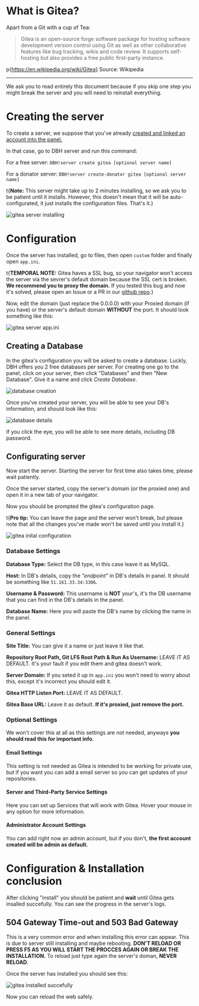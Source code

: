 # What is Gitea?

Apart from a Git with a cup of Tea:

> Gitea is an open-source forge software package for hosting software development version control using Git as well as other collaborative features like bug tracking, wikis and code review. It supports self-hosting but also provides a free public first-party instance.

p{https://en.wikipedia.org/wiki/Gitea} Source: Wikipedia

----

We ask you to read entirely this document because if you skip one step you might break the server and you will need to reinstall everything.

# Creating the server

To create a server, we suppose that you've already [created and linked an account into the panel.](https://help.dbh.wtf/getting-started)

In that case, go to DBH server and run this command:

For a free server: `DBH!server create gitea [optional server name]`

For a donator server: `DBH!server create-donator gitea [optional server name]`

t{**Note:** This server might take up to 2 minutes installing, so we ask you to be patient until it installs. However, this doesn't mean that it will be auto-configurated, it just installs the configuration files. That's it.}

![gitea server installing](/content/server-installing.jpg)

# Configuration

Once the server has installed, go to files, then open `custom` folder and finally open `app.ini`.

t{**TEMPORAL NOTE:** Gitea haves a SSL bug, so your navigator won't access the server via the sevrer's default domain because the SSL cert is broken. **We recommend you to proxy the domain.** If you tested this bug and now it's solved, please open an Issue or a PR in our [github repo](https://github.com/DBH-Docs/Documentation).}

Now, edit the domain (just replace the 0.0.0.0) with your Proxied domain (if you have) or the server's default domain **WITHOUT** the port. It should look something like this:

![gitea server app.ini](/content/gitea-appini.png)

## Creating a Database

In the gitea's configuration you will be asked to create a database. Luckly, DBH offers you 2 free databases per server. For creating one go to the panel, click on your server, then click "Databases" and then "New Database". Give it a name and click *Create Database*.

![database creation](/content/database-create.png)

Once you've created your server, you will be able to see your DB's information, and should look like this: 

![database details](/contents/database-details.jpg)

If you click the eye, you will be able to see more details, including DB password.

## Configurating server

Now start the server. Starting the server for first time also takes time, please wait patiently.

Once the server started, copy the server's domain (or the proxied one) and open it in a new tab of your navigator.

Now you should be prompted the gitea's configuration page.

t{**Pro tip:** You can leave the page and the server won't break, but please note that all the changes you've made won't be saved until you install it.}

![gitea inital configuration](/contents/gitea-initial-config.png)

### Database Settings

**Database Type:** Select the DB type, in this case leave it as MySQL.

**Host:** In DB's details, copy the *"endpoint"* in DB's details in panel. It should be something like `51.161.33.34:3306`.

**Username & Password:** This username is **NOT** your's, it's the DB username that you can find in the DB's details in the panel.

**Database Name:** Here you will paste the DB's name by clicking the name in the panel.

### General Settings

**Site Title:** You can give it a name or just leave it like that.

**Repository Root Path, Git LFS Root Path & Run As Username:** LEAVE IT AS DEFAULT. It's your fault if you edit them and gitea doesn't work.

**Server Domain:** If you seted it up in `app.ini` you won't need to worry about this, except it's incorrect you should edit it.

**Gitea HTTP Listen Port:** LEAVE IT AS DEFAULT.

**Gitea Base URL:** Leave it as default. **If it's proxied, just remove the port.**

### Optional Settings

We won't cover this at all as this settings are not needed, anyways **you should read this for important info**.

#### Email Settings

This setting is not needed as Gitea is intended to be working for private use, but if you want you can add a email server so you can get updates of your repositories.

#### Server and Third-Party Service Settings

Here you can set up Services that will work with Gitea. Hover your mouse in any option for more information.

#### Administrator Account Settings

You can add right now an admin account, but if you don't, **the first account created will be admin as default.**


# Configuration & Installation conclusion

After clicking "install" you should be patient and **wait** until Gitea gets insalled succefully. You can see the progress in the server's logs.

## 504 Gateway Time-out and 503 Bad Gateway

This is a very common error and when installing this error can appear. This is due to server still installing and maybe rebooting. **DON'T RELOAD OR PRESS F5 AS YOU WILL START THE PROCCES AGAIN OR BREAK THE INSTALLATION.** To reload just type again the server's doman, **NEVER RELOAD**. 

Once the server has installed you should see this:

![gitea installed succefully](/content/gitea-installed-main-page.png)

Now you can reload the web safely.